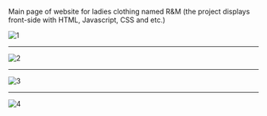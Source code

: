 Main page of website for ladies clothing named R&M (the project displays front-side with HTML, Javascript, CSS and etc.)


![1](https://user-images.githubusercontent.com/43005514/97537170-0bacea80-19c7-11eb-98be-60b445c757e9.jpg)
_______________________________________________

![2](https://user-images.githubusercontent.com/43005514/97537173-0e0f4480-19c7-11eb-8ab7-95ded598b9e0.jpg)
_______________________________________________

![3](https://user-images.githubusercontent.com/43005514/97537176-0f407180-19c7-11eb-8d78-07d1121fac5e.jpg)
_______________________________________________

![4](https://user-images.githubusercontent.com/43005514/97537179-10719e80-19c7-11eb-8330-1454415b0865.jpg)
